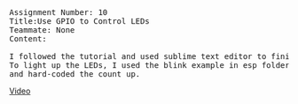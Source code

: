 <pre>
Assignment Number: 10 
Title:Use GPIO to Control LEDs
Teammate: None
Content:

I followed the tutorial and used sublime text editor to finish this task.
To light up the LEDs, I used the blink example in esp folder as a reference 
and hard-coded the count up.
</pre>
[Video](https://drive.google.com/file/d/1lraHG_LB5IaBo8EnkhwBcGlbo-tt28tM/view?usp=sharing)

